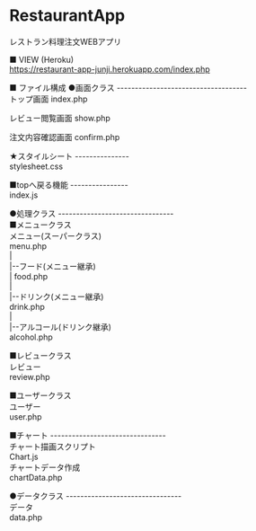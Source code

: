 # RestaurantApp
レストラン料理注文WEBアプリ

■ VIEW  (Heroku)<br>
https://restaurant-app-junji.herokuapp.com/index.php

■ ファイル構成
●画面クラス ------------------------------------<br>
トップ画面
index.php

レビュー閲覧画面
show.php

注文内容確認画面
confirm.php

★スタイルシート ---------------<br>
stylesheet.css

■topへ戻る機能  ----------------<br>
index.js

●処理クラス    --------------------------------<br>
■メニュークラス<br>
メニュー(スーパークラス)<br>
menu.php<br>
  |<br>
  |--フード(メニュー継承)<br>
  |   food.php<br>
  |<br>
  |--ドリンク(メニュー継承)<br>
      drink.php<br>
          |<br>
          |--アルコール(ドリンク継承)<br>
             alcohol.php<br>
             
■レビュークラス<br>
レビュー<br>
review.php<br>

■ユーザークラス<br>
ユーザー<br>
user.php<br>

■チャート           --------------------------------<br>
チャート描画スクリプト<br>
Chart.js<br>
チャートデータ作成<br>
chartData.php<br>

●データクラス   --------------------------------<br>
データ<br>
data.php<br>














